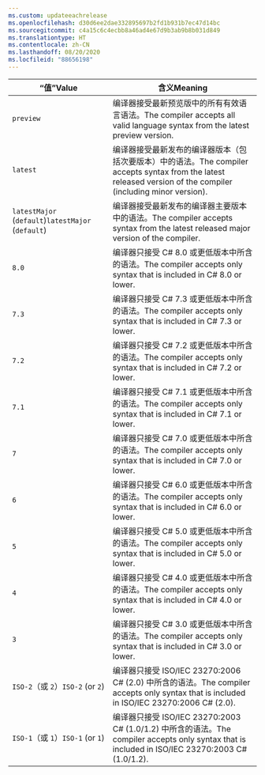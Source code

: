 ```yaml
---
ms.custom: updateeachrelease
ms.openlocfilehash: d30d6ee2dae332895697b2fd1b931b7ec47d14bc
ms.sourcegitcommit: c4a15c6c4ecbb8a46ad4e67d9b3ab9b8b031d849
ms.translationtype: HT
ms.contentlocale: zh-CN
ms.lasthandoff: 08/20/2020
ms.locfileid: "88656198"
---
```

| <span data-ttu-id="559c6-101">“值”</span><span class="sxs-lookup"><span data-stu-id="559c6-101">Value</span></span>                     | <span data-ttu-id="559c6-102">含义</span><span class="sxs-lookup"><span data-stu-id="559c6-102">Meaning</span></span>                                                                                                 |
|---------------------------|---------------------------------------------------------------------------------------------------------|
| `preview`                 | <span data-ttu-id="559c6-103">编译器接受最新预览版中的所有有效语言语法。</span><span class="sxs-lookup"><span data-stu-id="559c6-103">The compiler accepts all valid language syntax from the latest preview version.</span></span>                         |
| `latest`                  | <span data-ttu-id="559c6-104">编译器接受最新发布的编译器版本（包括次要版本）中的语法。</span><span class="sxs-lookup"><span data-stu-id="559c6-104">The compiler accepts syntax from the latest released version of the compiler (including minor version).</span></span> |
| <span data-ttu-id="559c6-105">`latestMajor` (`default`)</span><span class="sxs-lookup"><span data-stu-id="559c6-105">`latestMajor` (`default`)</span></span> | <span data-ttu-id="559c6-106">编译器接受最新发布的编译器主要版本中的语法。</span><span class="sxs-lookup"><span data-stu-id="559c6-106">The compiler accepts syntax from the latest released major version of the compiler.</span></span>                     |
| `8.0`                     | <span data-ttu-id="559c6-107">编译器只接受 C# 8.0 或更低版本中所含的语法。</span><span class="sxs-lookup"><span data-stu-id="559c6-107">The compiler accepts only syntax that is included in C# 8.0 or lower.</span></span>                                   |
| `7.3`                     | <span data-ttu-id="559c6-108">编译器只接受 C# 7.3 或更低版本中所含的语法。</span><span class="sxs-lookup"><span data-stu-id="559c6-108">The compiler accepts only syntax that is included in C# 7.3 or lower.</span></span>                                   |
| `7.2`                     | <span data-ttu-id="559c6-109">编译器只接受 C# 7.2 或更低版本中所含的语法。</span><span class="sxs-lookup"><span data-stu-id="559c6-109">The compiler accepts only syntax that is included in C# 7.2 or lower.</span></span>                                   |
| `7.1`                     | <span data-ttu-id="559c6-110">编译器只接受 C# 7.1 或更低版本中所含的语法。</span><span class="sxs-lookup"><span data-stu-id="559c6-110">The compiler accepts only syntax that is included in C# 7.1 or lower.</span></span>                                   |
| `7`                       | <span data-ttu-id="559c6-111">编译器只接受 C# 7.0 或更低版本中所含的语法。</span><span class="sxs-lookup"><span data-stu-id="559c6-111">The compiler accepts only syntax that is included in C# 7.0 or lower.</span></span>                                   |
| `6`                       | <span data-ttu-id="559c6-112">编译器只接受 C# 6.0 或更低版本中所含的语法。</span><span class="sxs-lookup"><span data-stu-id="559c6-112">The compiler accepts only syntax that is included in C# 6.0 or lower.</span></span>                                   |
| `5`                       | <span data-ttu-id="559c6-113">编译器只接受 C# 5.0 或更低版本中所含的语法。</span><span class="sxs-lookup"><span data-stu-id="559c6-113">The compiler accepts only syntax that is included in C# 5.0 or lower.</span></span>                                   |
| `4`                       | <span data-ttu-id="559c6-114">编译器只接受 C# 4.0 或更低版本中所含的语法。</span><span class="sxs-lookup"><span data-stu-id="559c6-114">The compiler accepts only syntax that is included in C# 4.0 or lower.</span></span>                                   |
| `3`                       | <span data-ttu-id="559c6-115">编译器只接受 C# 3.0 或更低版本中所含的语法。</span><span class="sxs-lookup"><span data-stu-id="559c6-115">The compiler accepts only syntax that is included in C# 3.0 or lower.</span></span>                                   |
| <span data-ttu-id="559c6-116">`ISO-2`（或 `2`）</span><span class="sxs-lookup"><span data-stu-id="559c6-116">`ISO-2` (or `2`)</span></span>          | <span data-ttu-id="559c6-117">编译器只接受 ISO/IEC 23270:2006 C# (2.0) 中所含的语法。</span><span class="sxs-lookup"><span data-stu-id="559c6-117">The compiler accepts only syntax that is included in ISO/IEC 23270:2006 C# (2.0).</span></span>                       |
| <span data-ttu-id="559c6-118">`ISO-1`（或 `1`）</span><span class="sxs-lookup"><span data-stu-id="559c6-118">`ISO-1` (or `1`)</span></span>          | <span data-ttu-id="559c6-119">编译器只接受 ISO/IEC 23270:2003 C# (1.0/1.2) 中所含的语法。</span><span class="sxs-lookup"><span data-stu-id="559c6-119">The compiler accepts only syntax that is included in ISO/IEC 23270:2003 C# (1.0/1.2).</span></span>                   |
